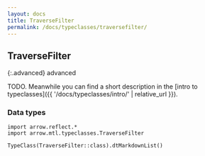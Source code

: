 ```yaml
---
layout: docs
title: TraverseFilter
permalink: /docs/typeclasses/traversefilter/
---
```


## TraverseFilter

{:.advanced}
advanced

TODO. Meanwhile you can find a short description in the [intro to typeclasses]({{ '/docs/typeclasses/intro/' | relative_url }}).


### Data types

```kotlin:ank:replace
import arrow.reflect.*
import arrow.mtl.typeclasses.TraverseFilter

TypeClass(TraverseFilter::class).dtMarkdownList()
```
